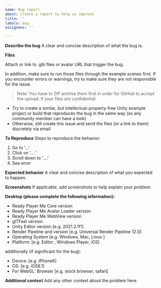 ```yaml
---
name: Bug report
about: Create a report to help us improve
title: ''
labels: bug
assignees: ''

---
```


**Describe the bug**
A clear and concise description of what the bug is.

**Files**

Attach or link to .glb files or avatar URL that trigger the bug. 

In addition, make sure to run those files through the example scenes first. If you encounter errors or warnings, try to make sure they are not responsible for the issue.

> Note: You have to ZIP archive them first in order for GitHub to accept the upload.
If your files are confidential:

- Try to create a similar, but intellectual-property-free Unity example project or build that reproduces the bug in the same way (so any community member can have a look)
- Otherwise, still create this issue and send the files (or a link to them) discretely via email

**To Reproduce**
Steps to reproduce the behavior:
1. Go to '...'
2. Click on '....'
3. Scroll down to '....'
4. See error

**Expected behavior**
A clear and concise description of what you expected to happen.

**Screenshots**
If applicable, add screenshots to help explain your problem.

**Desktop (please complete the following information):**
 - Ready Player Me Core version
 - Ready Player Me Avatar Loader version
 - Ready Player Me WebView version
 - glTFast version
 - Unity Editor version [e.g. 2021.2.1f1]
 - Render Pipeline and version [e.g. Universal Render Pipeline 12.0]
 - Operating System [e.g. Windows, Mac, Linux ]
 - Platform: [e.g. Editor , Windows Player, iOS]
 
additionally (if significant for the bug):

 - Device: [e.g. iPhone6]
 - OS: [e.g. iOS8.1]
 - For WebGL: Browser [e.g. stock browser, safari]

**Additional context**
Add any other context about the problem here.